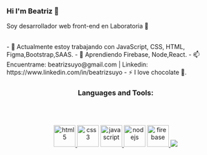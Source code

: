 ### Hi   I'm Beatriz 🌟
Soy desarrollador web front-end en Laboratoria  💛
<br>
<!--
<p align="center">
  <a href="https://github.com/DenverCoder1/readme-typing-svg"><img src="https://readme-typing-svg.herokuapp.com?lines=Frontend+Dev+💛;Full stack+Dev8en progress)+🤗;&center=true&width=500&height=50"></a>
</p>
-->
<br>
- 🔭  Actualmente estoy trabajando con JavaScript, CSS, HTML, Figma,Bootstrap,SAAS.
- 🌱  Aprendiendo Firebase, Node,React.
- 📫  Encuentrame: beatrizsuyo@gmail.com  | Linkedin: https://www.linkedin.com/in/beatrizsuyo
- ⚡  I love chocolate 🍫.
 <br>
<h3 align="center">Languages and Tools:</h3><br><br>
  <div align="center">
  
   <a href="https://www.w3.org/html/" target="_blank"> <img src="https://media.giphy.com/media/XAxylRMCdpbEWUAvr8/giphy.gif" alt="html5" width="50" height="50"/> </a>
  <a href="https://www.w3schools.com/css/" target="_blank"> <img src="https://media.giphy.com/media/fsEaZldNC8A1PJ3mwp/giphy.gif" alt="css3" width="50" height="50"/></a>
  <a href="https://developer.mozilla.org/en-US/docs/Web/JavaScript" target="_blank"> <img src="https://media.giphy.com/media/ln7z2eWriiQAllfVcn/giphy.gif" alt="javascript" width="50" height="50"/> </a>
  <a href="https://nodejs.org" target="_blank"> <img src="https://media.giphy.com/media/kdFc8fubgS31b8DsVu/giphy.gif" alt="nodejs" width="50" height="50"/></a>
  <a href="https://firebase.google.com/" target="_blank"> <img src="https://media.giphy.com/media/Ri2TUcKlaOcaDBxFpY/giphy.gif" alt="firebase" width="50" height="50"/> 
</a>
   <a href="https://reactjs.org/" target="_blank"> <img src="https://img.icons8.com/color/48/000000/react-native.png"/> </a>
     
</div>
<!--
**BeatrizSuyo/BeatrizSuyo** is a ✨ _special_ ✨ repository because its `README.md` (this file) appears on your GitHub profile.

Here are some ideas to get you started:


-->
